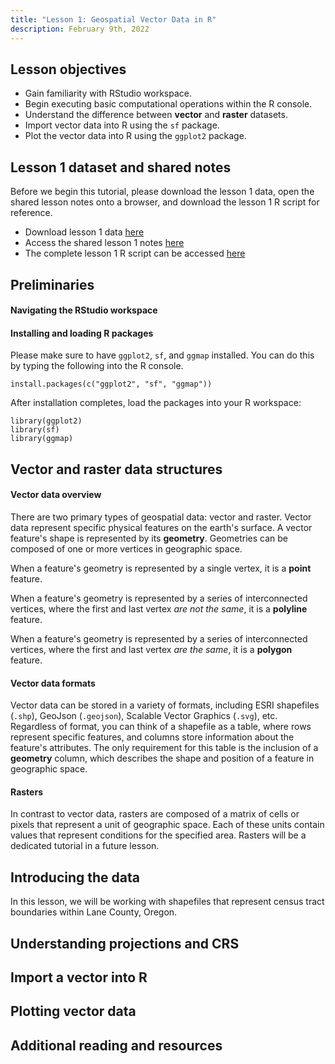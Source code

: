 ```yaml
---
title: "Lesson 1: Geospatial Vector Data in R"
description: February 9th, 2022
---
```


## Lesson objectives

- Gain familiarity with RStudio workspace.
- Begin executing basic computational operations within the R console.
- Understand the difference between **vector** and **raster** datasets.
- Import vector data into R using the `sf` package.
- Plot the vector data into R using the `ggplot2` package.

## Lesson 1 dataset and shared notes

Before we begin this tutorial, please download the lesson 1 data, open the shared lesson notes onto a browser, and download the lesson 1 R script for reference.

- Download lesson 1 data [here](https://bit.ly/3gr1Szk)
- Access the shared lesson 1 notes [here](https://bit.ly/3sp08fC)
- The complete lesson 1 R script can be accessed [here](/scripts/lesson1_script.r)

## Preliminaries

#### Navigating the RStudio workspace

#### Installing and loading R packages

Please make sure to have `ggplot2`, `sf`, and `ggmap` installed. You can do this by typing the following into the R console.

```
install.packages(c("ggplot2", "sf", "ggmap"))
```

After installation completes, load the packages into your R workspace:

```
library(ggplot2)
library(sf)
library(ggmap)
```

## Vector and raster data structures

#### Vector data overview

There are two primary types of geospatial data: vector and raster. Vector data represent specific physical features on the earth's surface. A vector feature's shape is represented by its **geometry**. Geometries can be composed of one or more vertices in geographic space.

When a feature's geometry is represented by a single vertex, it is a **point** feature.

When a feature's geometry is represented by a series of interconnected vertices, where the first and last vertex _are not the same_, it is a **polyline** feature.

When a feature's geometry is represented by a series of interconnected vertices, where the first and last vertex _are the same_, it is a **polygon** feature.

#### Vector data formats

Vector data can be stored in a variety of formats, including ESRI shapefiles (`.shp`), GeoJson (`.geojson`), Scalable Vector Graphics (`.svg`), etc. Regardless of format, you can think of a shapefile as a table, where rows represent specific features, and columns store information about the feature's attributes. The only requirement for this table is the inclusion of a **geometry** column, which describes the shape and position of a feature in geographic space. 

#### Rasters

In contrast to vector data, rasters are composed of a matrix of cells or pixels that represent a unit of geographic space. Each of these units contain values that represent conditions for the specified area. Rasters will be a dedicated tutorial in a future lesson.

## Introducing the data

In this lesson, we will be working with shapefiles that represent census tract boundaries within Lane County, Oregon.

## Understanding projections and CRS

## Import a vector into R

## Plotting vector data

## Additional reading and resources
